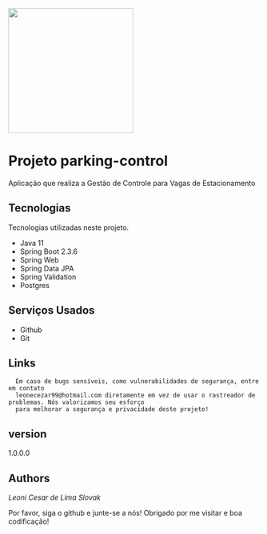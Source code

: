 <img src="https://miro.medium.com/max/700/1*-uckV8DOh3l0bCvqZ73zYg.png" width="250">

# Projeto parking-control
Aplicação que realiza a Gestão de Controle para Vagas de Estacionamento


## Tecnologias

Tecnologias utilizadas neste projeto.

* Java 11
* Spring Boot 2.3.6
* Spring Web
* Spring Data JPA
* Spring Validation
* Postgres


## Serviços Usados

* Github
* Git


## Links
      Em caso de bugs sensíveis, como vulnerabilidades de segurança, entre em contato
      leonecezar99@hotmail.com diretamente em vez de usar o rastreador de problemas. Nós valorizamos seu esforço
      para melhorar a segurança e privacidade deste projeto!

  ## version

  1.0.0.0


  ## Authors

  *Leoni Cesar de Lima Slovak*

  Por favor, siga o github e junte-se a nós!
  Obrigado por me visitar e boa codificação!
